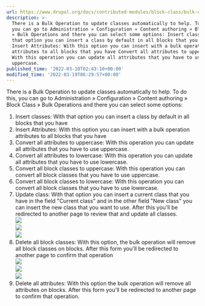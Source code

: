 ```yaml
---
url: https://www.drupal.org/docs/contributed-modules/block-class/bulk-operations
description: >-
  There is a Bulk Operation to update classes automatically to help. To do this,
  you can go to Administration » Configuration » Content authoring » Block Class
  » Bulk Operations and there you can select some options: Insert classes: With
  that option you can insert a class by default in all blocks that you have
  Insert Attributes: With this option you can insert with a bulk operation
  attributes to all blocks that you have Convert all attributes to uppercase:
  With this operation you can update all attributes that you have to use
  uppercase.
published_time: '2022-03-10T02:43:10+00:00'
modified_time: '2022-03-19T06:29:57+00:00'
---
```

There is a Bulk Operation to update classes automatically to help. To do this, you can go to Administration » Configuration » Content authoring » Block Class » Bulk Operations and there you can select some options:

1. Insert classes: With that option you can insert a class by default in all blocks that you have
2. Insert Attributes: With this option you can insert with a bulk operation attributes to all blocks that you have
3. Convert all attributes to uppercase: With this operation you can update all attributes that you have to use uppercase.
4. Convert all attributes to lowercase: With this operation you can update all attributes that you have to use lowercase.
5. Convert all block classes to uppercase: With this operation you can convert all block classes that you have to use uppercase.
6. Convert all block classes to lowercase: With this operation you can convert all block classes that you have to use lowercase.
7. Update class: With that option you can insert a current class that you have in the field "Current class" and in the other field "New class" you can insert the new class that you want to use. After this you'll be redirected to another page to review that and update all classes.  
![](https://www.drupal.org/files/1_139.png)  
![](https://www.drupal.org/files/2_116.png)  
![](https://www.drupal.org/files/ABC.png)
8. Delete all block classes: With this option, the bulk operation will remove all block classes on blocks. After this form you'll be redirected to another page to confirm that operation  
![](https://www.drupal.org/files/4_27.png)  
![](https://www.drupal.org/files/5_19.png)  
![](https://www.drupal.org/files/3_55.png)
9. Delete all attributes: With this option the bulk operation will remove all attributes on blocks. After this form you'll be redirected to another page to confirm that operation.
